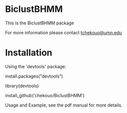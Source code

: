 # BiclustBHMM


 This is the BiclustBHMM package

 For more information please contact tchekouo@umn.edu

# Installation


Using the 'devtools' package:

install.packages("devtools")

library(devtools)

install_github('chekouo/BiclustBHMM')

Usage and Example, see the pdf manual for more details.
